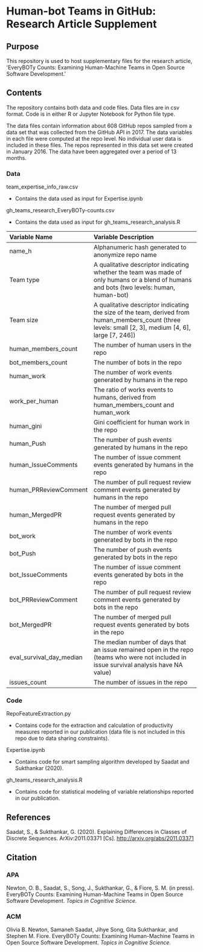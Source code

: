 # Human-bot Teams in GitHub: Research Article Supplement

## Purpose


This repository is used to host supplementary files for the research article, 'EveryBOTy Counts: Examining Human-Machine Teams in Open Source Software Development.'

## Contents

The repository contains both data and code files. Data files are in csv format. Code is in either R or Jupyter Notebook for Python file type. 

The data files contain information about 608 GitHub repos sampled from a data set that was collected from the GitHub API in 2017. The data variables in each file were computed at the repo level. No individual user data is included in these files. The repos represented in this data set were created in January 2016. The data have been aggregated over a period of 13 months. 

### Data


team_expertise_info_raw.csv
* Contains the data used as input for Expertise.ipynb

gh_teams_research_EveryBOTy-counts.csv
* Contains the data used as input for gh_teams_research_analysis.R

| Variable Name  | Variable Description | 
| :------------ |:---------------|
| name_h | Alphanumeric hash generated to anonymize repo name |
| Team type |  A qualitative descriptor indicating whether the team was made of only humans or a blend of humans and bots (two levels: human, human-bot) |
| Team size |  A qualitative descriptor indicating the size of the team, derived from human_members_count (three levels: small [2, 3], medium [4, 6], large [7, 246]) |
| human_members_count  | The number of human users in the repo |
| bot_members_count | The number of bots in the repo |
| human_work | The number of work events generated by humans in the repo |
| work_per_human | The ratio of works events to humans, derived from human_members_count and human_work |
| human_gini | Gini coefficient for human work in the repo |
| human_Push | The number of push events generated by humans in the repo |
| human_IssueComments | The number of issue comment events generated by humans in the repo |
| human_PRReviewComment | The number of pull request review comment events generated by humans in the repo |
| human_MergedPR | The number of merged pull request events generated by humans in the repo |
| bot_work | The number of work events generated by bots in the repo |
| bot_Push | The number of push events generated by bots in the repo |
| bot_IssueComments | The number of issue comment events generated by bots in the repo |
| bot_PRReviewComment | The number of pull request review comment events generated by bots in the repo |
| bot_MergedPR | The number of merged pull request events generated by bots in the repo |
| eval_survival_day_median | The median number of days that an issue remained open in the repo (teams who were not included in issue survival analysis have NA value) |
| issues_count | The number of issues in the repo |

### Code

RepoFeatureExtraction.py
* Contains code for the extraction and calculation of productivity measures reported in our publication (data file is not included in this repo due to data sharing constraints).

Expertise.ipynb
* Contains code for smart sampling algorithm developed by Saadat and Sukthankar (2020).

gh_teams_research_analysis.R
* Contains code for statistical modeling of variable relationships reported in our publication. 

## References

Saadat, S., & Sukthankar, G. (2020). Explaining Differences in Classes of Discrete Sequences. ArXiv:2011.03371 [Cs]. http://arxiv.org/abs/2011.03371

## Citation


### APA

Newton, O. B., Saadat, S., Song, J., Sukthankar, G., & Fiore, S. M. (in press). EveryBOTy Counts: Examining Human-Machine Teams in Open Source Software Development. *Topics in Cognitive Science.* 

### ACM 

Olivia B. Newton, Samaneh Saadat, Jihye Song, Gita Sukthankar, and Stephen M. Fiore. EveryBOTy Counts: Examining Human-Machine Teams in Open Source Software Development. *Topics in Cognitive Science.*



